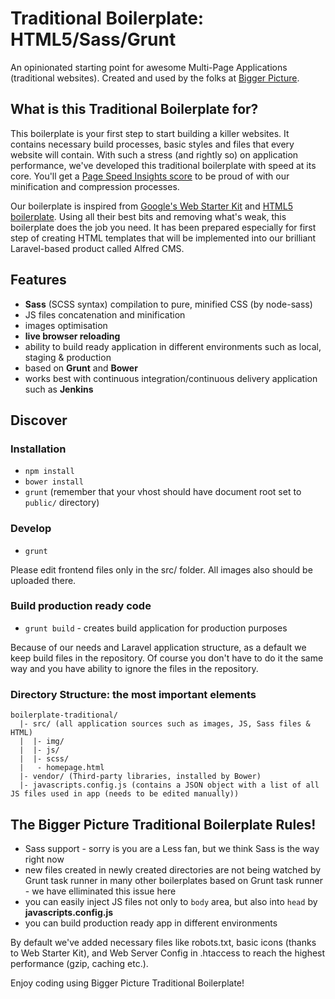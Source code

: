 # Traditional Boilerplate: HTML5/Sass/Grunt
An opinionated starting point for awesome Multi-Page Applications (traditional websites). Created and used by the folks at [Bigger Picture](http://www.biggerpicture.agency).

## What is this Traditional Boilerplate for?
This boilerplate is your first step to start building a killer websites. It contains necessary build processes, basic styles and files that every website will contain.
With such a stress (and rightly so) on application performance, we've developed this traditional boilerplate with speed at its core. You'll get a [Page Speed Insights score](https://developers.google.com/speed/pagespeed/insights/) to be proud of with our minification and compression processes.   

Our boilerplate is inspired from [Google's Web Starter Kit](https://developers.google.com/web/tools/starter-kit/) and [HTML5 boilerplate](https://html5boilerplate.com). Using all their best bits and removing what's weak, this boilerplate does the job you need.
It has been prepared especially for first step of creating HTML templates that will be implemented into our brilliant Laravel-based product called Alfred CMS.

## Features
* **Sass** (SCSS syntax) compilation to pure, minified CSS (by node-sass)
* JS files concatenation and minification
* images optimisation
* **live browser reloading**
* ability to build ready application in different environments such as local, staging & production
* based on **Grunt** and **Bower**
* works best with continuous integration/continuous delivery application such as **Jenkins**

## Discover

### Installation
* ```npm install```
* ```bower install```
* ```grunt``` (remember that your vhost should have document root set to ```public/``` directory)

### Develop
* ```grunt```

Please edit frontend files only in the src/ folder. All images also should be uploaded there.

### Build production ready code
* ```grunt build``` - creates build application for production purposes

Because of our needs and Laravel application structure, as a default we keep build files in the repository. Of course you don't have to do it the same way and you have ability to ignore the files in the repository.

### Directory Structure: the most important elements

```
boilerplate-traditional/
  |- src/ (all application sources such as images, JS, Sass files & HTML)
  |  |- img/
  |  |- js/
  |  |- scss/
  |   - homepage.html
  |- vendor/ (Third-party libraries, installed by Bower)
  |- javascripts.config.js (contains a JSON object with a list of all JS files used in app (needs to be edited manually))
```

## The Bigger Picture Traditional Boilerplate Rules!
* Sass support - sorry is you are a Less fan, but we think Sass is the way right now
* new files created in newly created directories are not being watched by Grunt task runner in many other boilerplates based on Grunt task runner - we have elliminated this issue here
* you can easily inject JS files not only to ```body``` area, but also into ```head``` by **javascripts.config.js**
* you can build production ready app in different environments

By default we've added necessary files like robots.txt, basic icons (thanks to Web Starter Kit), and Web Server Config in .htaccess to reach the highest performance (gzip, caching etc.).

Enjoy coding using Bigger Picture Traditional Boilerplate!

